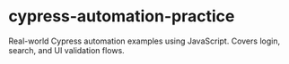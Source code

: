 # cypress-automation-practice
Real-world Cypress automation examples using JavaScript. Covers login, search, and UI validation flows.
